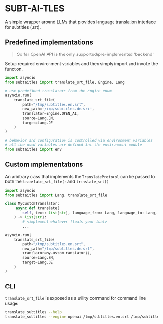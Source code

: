 # SUBT-AI-TLES
A simple wrapper around LLMs that provides language translation interface for subtitles (.srt). 

## Predefined implementations
> So far OpenAI API is the only supported/pre-implemented 'backend'

Setup required environment variables and then simply import and invoke the function. 
```python
import asyncio
from subtaitles import translate_srt_file, Engine, Lang

# use predefined translators from the Engine enum
asyncio.run(
    translate_srt_file(
        path="/tmp/subtitles.en.srt",
        new_path="/tmp/subtitles.de.srt",
        translator=Engine.OPEN_AI,
        source=Lang.EN,
        target=Lang.DE
    )
)
```

```python
# behavior and configuration is controlled via environment variables
# all the used variables are defined int the environment module
from subtaitles import env
```

## Custom implementations
An arbitrary class that implements the `TranslateProtocol` can be passed to both 
the `translate_srt_file()` and `translate_srt()`
```python
import asyncio
from subtaitles import Lang, translate_srt_file

class MyCustomTranslator:
     async def translate(
        self, text: list[str], language_from: Lang, language_to: Lang,
    ) -> list[str]:
        # <implement whatever floats your boat>
        ...

asyncio.run(
    translate_srt_file(
        path="/tmp/subtitles.en.srt",
        new_path="/tmp/subtitles.de.srt",
        translator=MyCustomTranslator(),
        source=Lang.EN,
        target=Lang.DE
    )
)
```

## CLI
`translate_srt_file` is exposed as a utility command for command line usage:
```bash
translate_subtitles --help
translate_subtitles --engine openai /tmp/subtitles.en.srt /tmp/subtitles.de.srt en de
```
